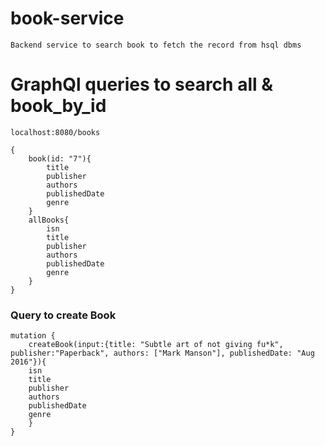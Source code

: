 # book-service

```
Backend service to search book to fetch the record from hsql dbms
```

# GraphQl queries to search all & book_by_id
```
localhost:8080/books

{
    book(id: "7"){
        title
        publisher
        authors
        publishedDate
        genre
    }
    allBooks{
        isn
        title
        publisher
        authors
        publishedDate
        genre
    }
}
```
### Query to create Book

```
mutation {
    createBook(input:{title: "Subtle art of not giving fu*k", publisher:"Paperback", authors: ["Mark Manson"], publishedDate: "Aug 2016"}){
    isn
    title
    publisher
    authors
    publishedDate
    genre
    }
}
```
